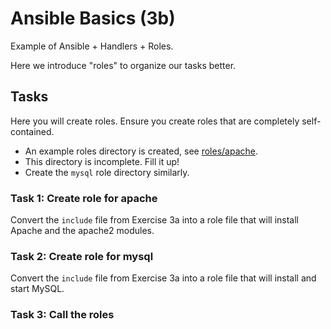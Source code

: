 # Ansible Basics (3b)

Example of Ansible + Handlers + Roles.

Here we introduce "roles" to organize our tasks better.

## Tasks

Here you will create roles. Ensure you create roles that are completely self-contained.

* An example roles directory is created, see [roles/apache](roles/apache).
* This directory is incomplete. Fill it up!
* Create the `mysql` role directory similarly.

### Task 1: Create role for apache

Convert the `include` file from Exercise 3a into a role file that will install Apache and the apache2 modules.

### Task 2: Create role for mysql

Convert the `include` file from Exercise 3a into a role file that will install and start MySQL.

### Task 3: Call the roles
